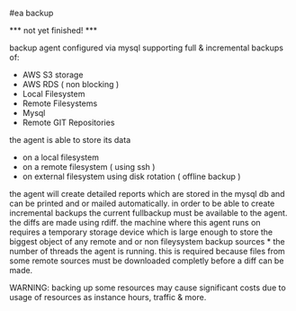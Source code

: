 #ea backup

*** not yet finished! ***

backup agent configured via mysql supporting full & incremental backups of:

- AWS S3 storage
- AWS RDS ( non blocking )
- Local Filesystem
- Remote Filesystems
- Mysql
- Remote GIT Repositories


the agent is able to store its data

- on a local filesystem
- on a remote filesystem ( using ssh )
- on external filesystem using disk rotation ( offline backup )

the agent will create detailed reports which are stored in the mysql db and can be printed and or mailed automatically. in order to be able to create incremental backups the current fullbackup must be available to the agent. the diffs are made using rdiff. the machine where this agent runs on requires a temporary storage device which is large enough to store the biggest object of any remote and or non fileysystem backup sources * the number of threads the agent is running. this is required because files from some remote sources must be downloaded completly before a diff can be made.

WARNING: backing up some resources may cause significant costs due to usage of resources as instance hours, traffic & more.